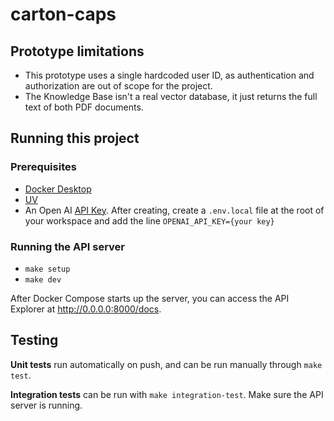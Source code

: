 # carton-caps

## Prototype limitations
* This prototype uses a single hardcoded user ID, as authentication and authorization are out of scope for the project. 
* The Knowledge Base isn't a real vector database, it just returns the full text of both PDF documents.

## Running this project
### Prerequisites
* [Docker Desktop](https://docs.docker.com/desktop/)
* [UV](https://github.com/astral-sh/uv)
* An Open AI [API Key](https://platform.openai.com/api-keys). After creating, create a `.env.local` file at the root of your workspace and add the line `OPENAI_API_KEY={your key}`

### Running the API server
- `make setup`
- `make dev`

After Docker Compose starts up the server, you can access the API Explorer at http://0.0.0.0:8000/docs.

## Testing
**Unit tests** run automatically on push, and can be run manually through `make test`.

**Integration tests** can be run with `make integration-test`. Make sure the API server is running. 